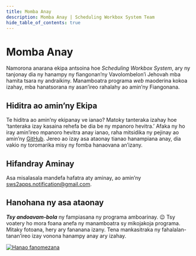 ```yaml
---
title: Momba Anay
description: Momba Anay | Scheduling Workbox System Team
hide_table_of_contents: true
---
```


# Momba Anay

Namorona anarana ekipa antsoina hoe _Scheduling Workbox System_, ary ny tanjonay dia ny hanampy ny fiangonan’ny Vavolombelon’i Jehovah mba hamita tsara ny andraikiny. Manamboatra programa _web_ maoderina kokoa izahay, mba hanatsorana ny asan’ireo rahalahy ao amin’ny Fiangonana.

## Hiditra ao amin’ny Ekipa

Te hiditra ao amin’ny ekipanay ve ianao? Matoky tanteraka izahay hoe ‘tanteraka izay kasaina rehefa be dia be ny mpanoro hevitra.’ Afaka ny ho iray amin’ireo mpanoro hevitra anay ianao, raha mitsidika ny pejinay ao amin’ny [GitHub](https://github.com/sws2apps). Jereo ao izay asa ataonay tianao hanampiana anay, dia vakio ny toromarika misy ny fomba hanaovana an’izany.

## Hifandray Aminay

Asa misalasala mandefa hafatra aty aminay, ao amin’ny sws2apps.notification@gmail.com.

## Hanohana ny asa ataonay

***Tsy andoavam-bola*** ny fampiasana ny programa amboarinay. 😉 Tsy voatery ho mora foana anefa ny manamboatra sy mikojakoja programa. Mitaky fotoana, hery ary fananana izany. Tena mankasitraka ny fahalalan-tanan’ireo izay vonona hanampy anay ary izahay.

<p>
  <a href="https://www.buymeacoffee.com/sws2apps" target="_blank">
    <img src="https://cdn.buymeacoffee.com/buttons/v2/default-violet.png" alt="Hanao fanomezana" className="donate_logo" />
  </a>
</p>
